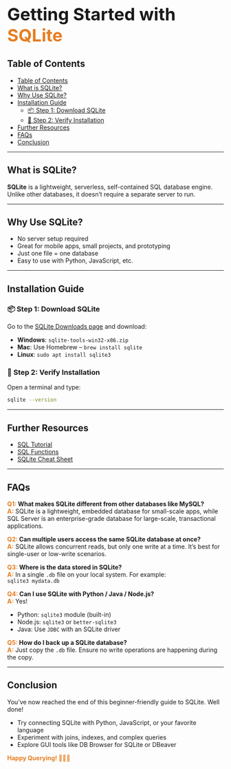 <h1 style="font-size: 2.5rem; margin-bottom: 0;">
    <span>Getting Started with </span>
    <span style="color:#e67e22;">SQLite</span>
  </h1>

## Table of Contents  
- [Table of Contents](#table-of-contents)
- [What is SQLite?](#what-is-sqlite)
- [Why Use SQLite?](#why-use-sqlite)
- [Installation Guide](#installation-guide)
  - [📦 Step 1: Download SQLite](#-step-1-download-sqlite)
  - [🔽 Step 2: Verify Installation](#-step-2-verify-installation)
- [Further Resources](#further-resources)
- [FAQs](#faqs)
- [Conclusion](#conclusion)

---

## What is SQLite?

**SQLite** is a lightweight, serverless, self-contained SQL database engine. Unlike other databases, it doesn’t require a separate server to run.

---

## Why Use SQLite?

- No server setup required  
- Great for mobile apps, small projects, and prototyping  
- Just one file = one database  
- Easy to use with Python, JavaScript, etc.

---

## Installation Guide

### 📦 Step 1: Download SQLite

Go to the [SQLite Downloads page](https://www.sqlite.org/download.html) and download:

- **Windows**: `sqlite-tools-win32-x86.zip`  
- **Mac**: Use Homebrew – `brew install sqlite`  
- **Linux**: `sudo apt install sqlite3`

### 🔽 Step 2: Verify Installation

Open a terminal and type:  
```bash 
sqlite --version
```

---

## Further Resources

- [SQL Tutorial](https://www.sqltutorial.org/)
- [SQL Functions](https://www.sqltutorial.org/sql-aggregate-functions/)
- [SQLite Cheat Sheet](https://www.sqltutorial.org/sql-cheat-sheet/)

---

## FAQs

<b><span style="color:#e67e22;">Q1:</span>
What makes SQLite different from other databases like MySQL?</b>  
**<span style="color:#e67e22;">A:</span>** 
SQLite is a lightweight, embedded database for small-scale apps, while SQL Server is an enterprise-grade database for large-scale, transactional applications.

<b><span style="color:#e67e22;">Q2:</span> Can multiple users access the same SQLite database at once?</b>  
**<span style="color:#e67e22;">A:</span>** 
SQLite allows concurrent reads, but only one write at a time. It’s best for single-user or low-write scenarios.

<b><span style="color:#e67e22;">Q3:</span>
Where is the data stored in SQLite?</b>  
**<span style="color:#e67e22;">A:</span>** 
In a single `.db` file on your local system. For example:  
`sqlite3 mydata.db`

<b><span style="color:#e67e22;">Q4:</span>
Can I use SQLite with Python / Java / Node.js?</b>  
**<span style="color:#e67e22;">A:</span>** 
Yes!  
- Python: `sqlite3` module (built-in)  
- Node.js: `sqlite3` or `better-sqlite3`  
- Java: Use `JDBC` with an SQLite driver

<b><span style="color:#e67e22;">Q5:</span>
How do I back up a SQLite database?</b>  
**<span style="color:#e67e22;">A:</span>** 
Just copy the `.db` file. Ensure no write operations are happening during the copy.

---

## Conclusion

You’ve now reached the end of this beginner-friendly guide to SQLite. Well done!

- Try connecting SQLite with Python, JavaScript, or your favorite language  
- Experiment with joins, indexes, and complex queries  
- Explore GUI tools like DB Browser for SQLite or DBeaver

<b><span style="color:#e67e22;">Happy Querying! 👨🏽‍💻</span></b>

